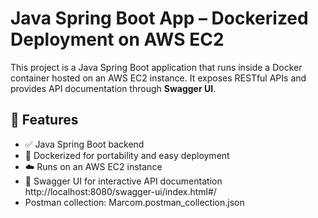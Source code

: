 # Java Spring Boot App – Dockerized Deployment on AWS EC2

This project is a Java Spring Boot application that runs inside a Docker container hosted on an AWS EC2 instance. It exposes RESTful APIs and provides API documentation through **Swagger UI**.

## 🚀 Features

- ✅ Java Spring Boot backend
- 🐳 Dockerized for portability and easy deployment
- ☁️ Runs on an AWS EC2 instance
- 📄 Swagger UI for interactive API documentation
    http://localhost:8080/swagger-ui/index.html#/
- Postman collection: Marcom.postman_collection.json
